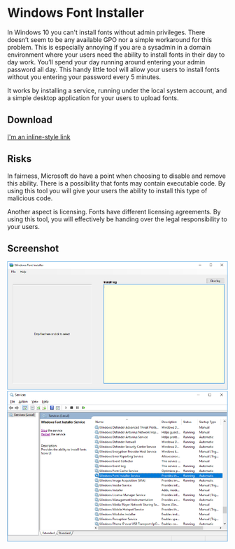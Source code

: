 # Windows Font Installer
In Windows 10 you can't install fonts without admin privileges. There doesn’t seem to be any available GPO nor a simple workaround for this problem. This is especially annoying if you are a sysadmin in a domain environment where your users need the ability to install fonts in their day to day work. You’ll spend your day running around entering your admin password all day. This handy little tool will allow your users to install fonts without you entering your password every 5 minutes. 

It works by installing a service, running under the local system account, and a simple desktop application for your users to upload fonts. 

## Download
[I'm an inline-style link](/Release/windows-font-installer-setup.msi)

## Risks
In fairness, Microsoft do have a point when choosing to disable and remove this ability. There is a possibility that fonts may contain executable code. By using this tool you will give your users the ability to install this type of malicious code.

Another aspect is licensing. Fonts have different licensing agreements. By using this tool, you will effectively be handing over the legal responsibility to your users.

## Screenshot
![alt text](/assets/screenshot.png "User interface")
![alt text](/assets/screenshot2.png "Service")
